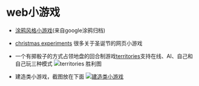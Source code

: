 # web小游戏

* [涂鸦风格小游戏](https://www.google.com/search?sxsrf=ALeKk02gW8CLAPEa-9wNwARhyOj4wAEzng:1588773546961&q=%E9%A3%8E%E9%9D%A1%E4%B8%80%E6%97%B6%E7%9A%84+Google+%E6%B6%82%E9%B8%A6%E6%B8%B8%E6%88%8F&oi=ddle&ct=153499290&hl=zh-CN&sa=X&ved=0ahUKEwif-ZHXsp_pAhU7y4sBHbmODzEQPQgN&biw=2560&bih=1298&dpr=1.5)(来自google涂鸦归档)

* [christmas experiments](https://christmasexperiments.com/) 很多关于圣诞节的网页小游戏

* 一个有掷骰子的方式占领地盘的回合制游戏[territories](https://lehasvv2009.github.io/territories/#/)支持在线、AI、自己和自己玩三种模式
![territories 胜利图](https://static01.imgkr.com/temp/bcbfa6e4583a4714a0d2a438f628419b.png)

* 建造类小游戏，截图放在下面
[![建造类小游戏](https://static01.imgkr.com/temp/ddf7327fd31d4de88eb37c03f9ad76f9.png)](http://oskarstalberg.com/game/house/index.html)